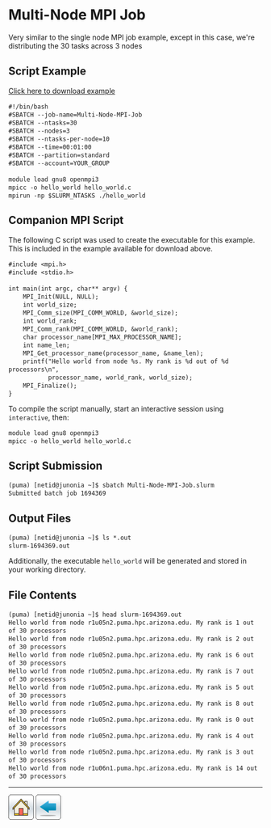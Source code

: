 # Multi-Node MPI Job

Very similar to the single node MPI job example, except in this case, we're distributing the 30 tasks across 3 nodes

## Script Example
[Click here to download example](Multi-Node-MPI-Job.tar.gz)
```
#!/bin/bash
#SBATCH --job-name=Multi-Node-MPI-Job
#SBATCH --ntasks=30
#SBATCH --nodes=3
#SBATCH --ntasks-per-node=10
#SBATCH --time=00:01:00   
#SBATCH --partition=standard
#SBATCH --account=YOUR_GROUP

module load gnu8 openmpi3
mpicc -o hello_world hello_world.c
mpirun -np $SLURM_NTASKS ./hello_world
```

## Companion MPI Script
The following C script was used to create the executable for this example. This is included in the example available for download above.
```
#include <mpi.h>
#include <stdio.h>

int main(int argc, char** argv) {
    MPI_Init(NULL, NULL);
    int world_size;
    MPI_Comm_size(MPI_COMM_WORLD, &world_size);
    int world_rank;
    MPI_Comm_rank(MPI_COMM_WORLD, &world_rank);
    char processor_name[MPI_MAX_PROCESSOR_NAME];
    int name_len;
    MPI_Get_processor_name(processor_name, &name_len);
    printf("Hello world from node %s. My rank is %d out of %d processors\n",
           processor_name, world_rank, world_size);
    MPI_Finalize();
}
```
To compile the script manually, start an interactive session using ```interactive```, then:
```
module load gnu8 openmpi3
mpicc -o hello_world hello_world.c
```

## Script Submission
```
(puma) [netid@junonia ~]$ sbatch Multi-Node-MPI-Job.slurm 
Submitted batch job 1694369
```

## Output Files
```
(puma) [netid@junonia ~]$ ls *.out
slurm-1694369.out
```
Additionally, the executable ```hello_world``` will be generated and stored in your working directory.

## File Contents
```
(puma) [netid@junonia ~]$ head slurm-1694369.out 
Hello world from node r1u05n2.puma.hpc.arizona.edu. My rank is 1 out of 30 processors
Hello world from node r1u05n2.puma.hpc.arizona.edu. My rank is 2 out of 30 processors
Hello world from node r1u05n2.puma.hpc.arizona.edu. My rank is 6 out of 30 processors
Hello world from node r1u05n2.puma.hpc.arizona.edu. My rank is 7 out of 30 processors
Hello world from node r1u05n2.puma.hpc.arizona.edu. My rank is 5 out of 30 processors
Hello world from node r1u05n2.puma.hpc.arizona.edu. My rank is 8 out of 30 processors
Hello world from node r1u05n2.puma.hpc.arizona.edu. My rank is 0 out of 30 processors
Hello world from node r1u05n2.puma.hpc.arizona.edu. My rank is 4 out of 30 processors
Hello world from node r1u05n2.puma.hpc.arizona.edu. My rank is 3 out of 30 processors
Hello world from node r1u06n1.puma.hpc.arizona.edu. My rank is 14 out of 30 processors
```

*****
[![](/Images/home.png)](https://ua-researchcomputing-hpc.github.io/) 
[![](/Images/back.png)](../)
